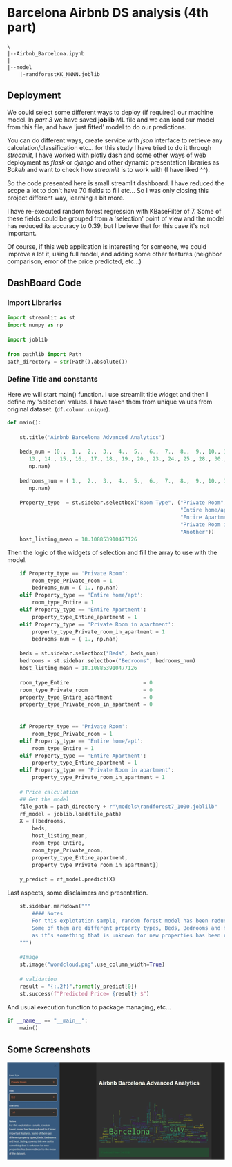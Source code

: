 # Barcelona Airbnb DS analysis (4th part)
```
\
|--Airbnb_Barcelona.ipynb
|
|--model
    |-randforestKK_NNNN.joblib
```

## Deployment
We could select some different ways to deploy (if required) our machine model. In *part 3* we have saved **joblib** ML file and we can load our model from this file, and have 'just fitted' model to do our predictions.

You can do different ways, create service with *json* interface to retrieve any calculation/classification etc... for this study I have tried to do it through *streamlit*, I have worked with plotly dash and some other ways of web deployment as *flask* or *django* and other dynamic presentation libraries as *Bokeh* and want to check how *streamlit* is to work with (I have liked ^^).

So the code presented here is small streamlit dashboard. I have reduced the scope a lot to don't have 70 fields to fill etc... So I was only closing this project different way, learning a bit more. 

I have re-executed random forest regression with KBaseFilter of 7. Some of these fields could be grouped from a 'selection' point of view and the model has reduced its accuracy to 0.39, but I believe that for this case it's not important.

Of course, if this web application is interesting for someone, we could improve a lot it, using full model, and adding some other features (neighbor comparison, error of the price predicted, etc...)

## DashBoard Code

### Import Libraries

```python
import streamlit as st
import numpy as np

import joblib

from pathlib import Path
path_directory = str(Path().absolute())
```

### Define Title and constants
Here we will start main() function. I use streamlit title widget and then I define my 'selection' values.
I have taken them from unique values from original dataset. (```df.column.unique```).

```python
def main():

    st.title('Airbnb Barcelona Advanced Analytics')

    beds_num = (0.,  1.,  2.,  3.,  4.,  5.,  6.,  7.,  8.,  9., 10., 11., 12.,
       13., 14., 15., 16., 17., 18., 19., 20., 23., 24., 25., 28., 30.,
       np.nan)

    bedrooms_num = ( 1.,  2.,  3.,  4.,  5.,  6.,  7.,  8.,  9., 10., 11., 12., 15.,
       np.nan)

    Property_type  = st.sidebar.selectbox("Room Type", ("Private Room",
                                                        "Entire home/apt",
                                                        "Entire Apartment",
                                                        "Private Room in apartment",
                                                        "Another"))
    host_listing_mean = 18.108853910477126
```

Then the logic of the widgets of selection and fill the array to use with the model.

```python
    if Property_type == 'Private Room':
        room_type_Private_room = 1
        bedrooms_num = ( 1., np.nan)        
    elif Property_type == 'Entire home/apt':
        room_type_Entire = 1
    elif Property_type == 'Entire Apartment':
        property_type_Entire_apartment = 1
    elif Property_type == 'Private Room in apartment':
        property_type_Private_room_in_apartment = 1
        bedrooms_num = ( 1., np.nan)

    beds = st.sidebar.selectbox("Beds", beds_num)
    bedrooms = st.sidebar.selectbox("Bedrooms", bedrooms_num)
    host_listing_mean = 18.108853910477126

    room_type_Entire                        = 0
    room_type_Private_room                  = 0
    property_type_Entire_apartment          = 0
    property_type_Private_room_in_apartment = 0


    if Property_type == 'Private Room':
        room_type_Private_room = 1
    elif Property_type == 'Entire home/apt':
        room_type_Entire = 1
    elif Property_type == 'Entire Apartment':
        property_type_Entire_apartment = 1
    elif Property_type == 'Private Room in apartment':
        property_type_Private_room_in_apartment = 1

    # Price calculation
    ## Get the model
    file_path = path_directory + r"\models\randforest7_1000.joblilb"
    rf_model = joblib.load(file_path)
    X = [[bedrooms, 
        beds, 
        host_listing_mean, 
        room_type_Entire, 
        room_type_Private_room, 
        property_type_Entire_apartment, 
        property_type_Private_room_in_apartment]]

    y_predict = rf_model.predict(X)
```

Last aspects, some disclaimers and presentation.

```python
    st.sidebar.markdown("""
        #### Notes
        For this explotation sample, random forest model has been reduced to 7 most important features.
        Some of them are different property types, Beds, Bedrooms and host_listing_counts, this one 
        as it's something that is unknown for new properties has been reduced to the mean of the dataset.
    """)

    #Image
    st.image("wordcloud.png",use_column_width=True)

    # validation
    result = "{:.2f}".format(y_predict[0])
    st.success(f"Predicted Price= {result} $")
```

And usual execution function to package managing, etc...

```python
if __name__ == "__main__":
    main()
```
## Some Screenshots

![screenshot](/static/notebooks/airbnb/part4/dashboard.png)

